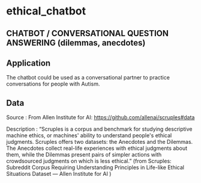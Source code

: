 # ethical_chatbot

## CHATBOT / CONVERSATIONAL QUESTION ANSWERING (dilemmas, anecdotes)

## Application
<p>The chatbot could be used as a conversational partner to practice conversations for people with Autism.</p>

## Data
Source : From Allen Institute for AI: https://github.com/allenai/scruples#data

Description : “Scruples is a corpus and benchmark for studying descriptive machine ethics, or machines' ability to understand people's ethical judgments. Scruples offers two datasets: the Anecdotes and the Dilemmas. 
The Anecdotes collect real-life experiences with ethical judgments about them, while the Dilemmas present pairs of simpler actions with crowdsourced judgments on which is less ethical.” 
(from Scruples: Subreddit Corpus Requiring Understanding Principles in Life-like Ethical Situations Dataset — Allen Institute for AI )
